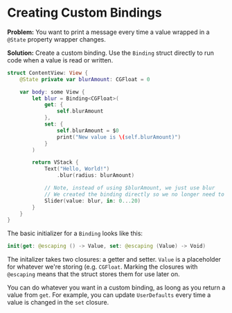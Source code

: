 # Creating Custom Bindings

**Problem:** You want to print a message every time a value wrapped in a `@State` property wrapper changes.

**Solution:** Create a custom binding. Use the `Binding` struct directly to run code when a value is read or written.

```swift
struct ContentView: View {
    @State private var blurAmount: CGFloat = 0

    var body: some View {
        let blur = Binding<CGFloat>(
            get: {
                self.blurAmount
            },
            set: {
                self.blurAmount = $0
                print("New value is \(self.blurAmount)")
            }
        )

        return VStack {
            Text("Hello, World!")
                .blur(radius: blurAmount)

          	// Note, instead of using $blurAmount, we just use blur
          	// We created the binding directly so we no longer need to get a two-way binding
            Slider(value: blur, in: 0...20)
        }
    }
}
```



The basic initializer for a `Binding` looks like this:

```swift
init(get: @escaping () -> Value, set: @escaping (Value) -> Void)
```

The initalizer takes two closures: a getter and setter. `Value` is a placeholder for whatever we're storing (e.g. `CGFloat`. Marking the closures with `@escaping` means that the struct stores them for use later on.



You can do whatever you want in a custom binding, as loong as you return a value from `get`. For example, you can update `UserDefaults` every time a value is changed in the `set` closure.



